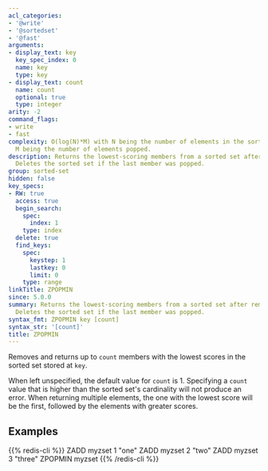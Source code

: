 ```yaml
---
acl_categories:
- '@write'
- '@sortedset'
- '@fast'
arguments:
- display_text: key
  key_spec_index: 0
  name: key
  type: key
- display_text: count
  name: count
  optional: true
  type: integer
arity: -2
command_flags:
- write
- fast
complexity: O(log(N)*M) with N being the number of elements in the sorted set, and
  M being the number of elements popped.
description: Returns the lowest-scoring members from a sorted set after removing them.
  Deletes the sorted set if the last member was popped.
group: sorted-set
hidden: false
key_specs:
- RW: true
  access: true
  begin_search:
    spec:
      index: 1
    type: index
  delete: true
  find_keys:
    spec:
      keystep: 1
      lastkey: 0
      limit: 0
    type: range
linkTitle: ZPOPMIN
since: 5.0.0
summary: Returns the lowest-scoring members from a sorted set after removing them.
  Deletes the sorted set if the last member was popped.
syntax_fmt: ZPOPMIN key [count]
syntax_str: '[count]'
title: ZPOPMIN
---
```

Removes and returns up to `count` members with the lowest scores in the sorted
set stored at `key`.

When left unspecified, the default value for `count` is 1. Specifying a `count`
value that is higher than the sorted set's cardinality will not produce an
error. When returning multiple elements, the one with the lowest score will
be the first, followed by the elements with greater scores.

## Examples

{{% redis-cli %}}
ZADD myzset 1 "one"
ZADD myzset 2 "two"
ZADD myzset 3 "three"
ZPOPMIN myzset
{{% /redis-cli %}}

